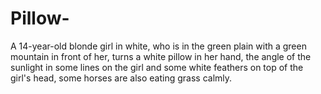 # Pillow-
A 14-year-old blonde girl in white, who is in the green plain with a green mountain in front of her, turns a white pillow in her hand, the angle of the sunlight in some lines on the girl and some white feathers on top of the girl's head, some horses are also eating grass calmly.
